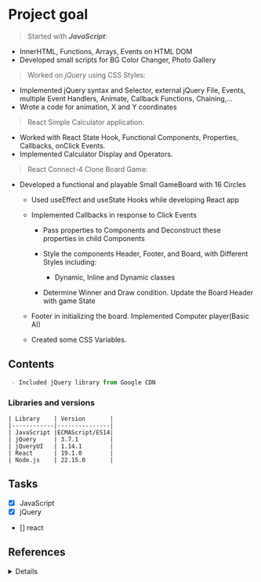 # Project goal

> Started with ***JavaScript***:
  * InnerHTML, Functions, Arrays, Events on HTML DOM
  * Developed small scripts for BG Color Changer, Photo Gallery

> Worked on _jQuery_ using CSS Styles:
  * Implemented jQuery syntax and Selector, external jQuery File, Events, multiple Event Handlers, Animate, Callback Functions, Chaining,...  
  * Wrote a code for animation, X and Y coordinates
> React Simple Calculator application:
  * Worked with React State Hook, Functional Components, Properties, Callbacks, onClick Events.
  * Implemented Calculator Display and Operators.
> React Connect-4 Clone Board Game:

* Developed a functional and playable Small GameBoard with 16 Circles
 
    * Used useEffect and useState Hooks while developing React app
  
    * Implemented Callbacks in response to Click Events
    
        * Pass properties to Components and Deconstruct these properties in child Components
    
        * Style the components Header, Footer, and Board, with Different Styles including:
            -  Dynamic, Inline and Dynamic classes
    
        * Determine Winner and Draw condition. Update the Board Header with game State
  
    * Footer in initializing the board. Implemented Computer player(Basic AI)
  
    * Created some CSS Variables.

## Contents  
<!-- #### Libraries -->

```js
 - Included jQuery library from Google CDN

 ```
 
### Libraries and versions

```
| Library    | Version       | 
|------------|---------------|
| JavaScript |ECMAScript/ES14|                
| jQuery     | 3.7.1         | 
| jQueryUI   | 1.14.1        |
| React      | 19.1.0        |
| Node.js    | 22.15.0       | 
```

## Tasks

- [x] JavaScript
- [x] jQuery
- [] react

## References
<details>

  [StackOverflowQ/A](https://stackoverflow.com  "QA")<br>
  [Medium](https://medium.com)<br>
  [Tutorialspoint](https://www.tutorialspoint.com)<br>
  [W3Schools](https://www.w3schools.com)
  
</details>

